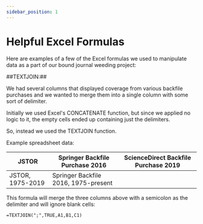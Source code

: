 ```yaml
---
sidebar_position: 1
---
```


# Helpful Excel Formulas

Here are examples of a few of the Excel formulas we used to manipulate data as a part of our bound journal weeding project:

##TEXTJOIN:##

We had several columns that displayed coverage from various backfile purchases and we wanted to merge them into a single column with some sort of delimiter. 

Initially we used Excel's CONCATENATE function, but since we applied no logic to it, the empty cells ended up containing just the delimiters. 

So, instead we used the TEXTJOIN function.

Example spreadsheet data:

|JSTOR|Springer Backfile Purchase 2016|ScienceDirect Backfile Purchase 2019|
|-----------|----------|-----------|
|JSTOR, 1975-2019|Springer Backfile 2016, 1975-present||

This formula will merge the three columns above with a semicolon as the delimiter and will ignore blank cells:

```=TEXTJOIN(";",TRUE,A1,B1,C1)```
